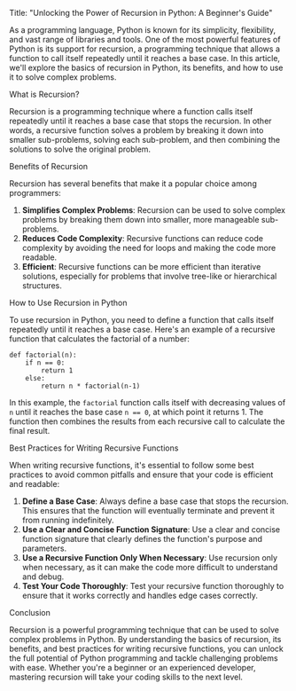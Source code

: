 Title: "Unlocking the Power of Recursion in Python: A Beginner's Guide"

As a programming language, Python is known for its simplicity, flexibility, and vast range of libraries and tools. One of the most powerful features of Python is its support for recursion, a programming technique that allows a function to call itself repeatedly until it reaches a base case. In this article, we'll explore the basics of recursion in Python, its benefits, and how to use it to solve complex problems.

What is Recursion?

Recursion is a programming technique where a function calls itself repeatedly until it reaches a base case that stops the recursion. In other words, a recursive function solves a problem by breaking it down into smaller sub-problems, solving each sub-problem, and then combining the solutions to solve the original problem.

Benefits of Recursion

Recursion has several benefits that make it a popular choice among programmers:

1.  **Simplifies Complex Problems**: Recursion can be used to solve complex problems by breaking them down into smaller, more manageable sub-problems.
2.  **Reduces Code Complexity**: Recursive functions can reduce code complexity by avoiding the need for loops and making the code more readable.
3.  **Efficient**: Recursive functions can be more efficient than iterative solutions, especially for problems that involve tree-like or hierarchical structures.

How to Use Recursion in Python

To use recursion in Python, you need to define a function that calls itself repeatedly until it reaches a base case. Here's an example of a recursive function that calculates the factorial of a number:

```
def factorial(n):
    if n == 0:
        return 1
    else:
        return n * factorial(n-1)
```

In this example, the `factorial` function calls itself with decreasing values of `n` until it reaches the base case `n == 0`, at which point it returns 1. The function then combines the results from each recursive call to calculate the final result.

Best Practices for Writing Recursive Functions

When writing recursive functions, it's essential to follow some best practices to avoid common pitfalls and ensure that your code is efficient and readable:

1.  **Define a Base Case**: Always define a base case that stops the recursion. This ensures that the function will eventually terminate and prevent it from running indefinitely.
2.  **Use a Clear and Concise Function Signature**: Use a clear and concise function signature that clearly defines the function's purpose and parameters.
3.  **Use a Recursive Function Only When Necessary**: Use recursion only when necessary, as it can make the code more difficult to understand and debug.
4.  **Test Your Code Thoroughly**: Test your recursive function thoroughly to ensure that it works correctly and handles edge cases correctly.

Conclusion

Recursion is a powerful programming technique that can be used to solve complex problems in Python. By understanding the basics of recursion, its benefits, and best practices for writing recursive functions, you can unlock the full potential of Python programming and tackle challenging problems with ease. Whether you're a beginner or an experienced developer, mastering recursion will take your coding skills to the next level.